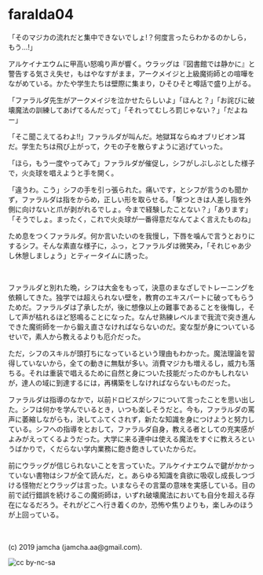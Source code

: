 

# faralda04

「そのマジカの流れだと集中できないでしょ!？何度言ったらわかるのかしら，もう…!」

アルケイナエウムに甲高い怒鳴り声が響く。ウラッグは『図書館では静かに』と警告する気さえ失せ，もはやなすがまま，アークメイジと上級魔術師との喧嘩をながめている。かたや学生たちは壁際に集まり，ひそひそと噂話で盛り上がる。

「ファラルダ先生がアークメイジを泣かせたらしいよ」「ほんと？」「お詫びに破壊魔法の訓練してあげてるんだって」「それってむしろ罰じゃない？」「だよねー」

「そこ聞こえてるわよ!!」ファラルダが叫んだ。地獄耳ならぬオブリビオン耳だ。学生たちは飛び上がって，クモの子を散らすように逃げていった。

「ほら，もう一度やってみて」ファラルダが催促し，シフがしぶしぶとした様子で，火炎球を唱えようと手を開く。

「違うわ。こう」シフの手を引っ張られた。痛いです，とシフが言うのも聞かず，ファラルダは指をからめ，正しい形を取らせる。「撃つときは人差し指を外側に向けないと爪が剥がれるでしょ。今まで経験したことない？」「あります」「そうでしょ。まったく，これで火炎球が一番得意だなんてよく言えたものね」

ため息をつくファラルダ。何か言いたいのを我慢し，下唇を噛んで言うとおりにするシフ。そんな素直な様子に，ふっ，とファラルダは微笑み，「それじゃあ少し休憩しましょう」とティータイムに誘った。

<br>

ファラルダと別れた晩，シフは大金をもって，決意のまなざしでトレーニングを依頼してきた。独学では超えられない壁を，教育のエキスパートに破ってもらうためだ。ファラルダは了承したが，後に想像以上の難事であることを後悔し，そして声が枯れるほど怒鳴ることになった。なんせ熟練レベルまで我流で突き進んできた魔術師を一から鍛え直さなければならないのだ。変な型が身についているせいで，素人から教えるよりも厄介だった。

ただ，シフのスキルが頭打ちになっているという理由もわかった。魔法理論を習得していないから，全ての動きに無駄が多い。消費マジカも増えるし，威力も落ちる。それは重装で唱えるために自然と身についた技能だったのかもしれないが，達人の域に到達するには，再構築をしなければならないものだった。

ファラルダは指導のなかで，以前ドロビスがシフについて言ったことを思い出した。シフは何かを学んでいるとき，いつも楽しそうだと。今も，ファラルダの罵声に萎縮しながらも，決してふてくされず，新たな知識を身につけようと努力している。シフへの指導をとおして，ファラルダ自身，教える者としての充実感がよみがえってくるようだった。大学に来る連中は使える魔法をすぐに教えろというばかりで，くだらない学内業務に飽き飽きしていたからだ。

前にウラッグが信じられないことを言っていた。アルケイナエウムで鍵がかかっていない書物はシフが全て読んだ，と。あらゆる知識を貪欲に吸収し成長しつづける怪物だとウラッグは言った。いまならその言葉の意味を実感している。目の前で試行錯誤を続けるこの魔術師は，いずれ破壊魔法においても自分を超える存在になるだろう。それがどこへ行き着くのか，恐怖や焦りよりも，楽しみのほうが上回っている。

<br>
<br>
(c) 2019 jamcha (jamcha.aa@gmail.com).

![cc by-nc-sa](https://i.creativecommons.org/l/by-nc-sa/4.0/88x31.png)


